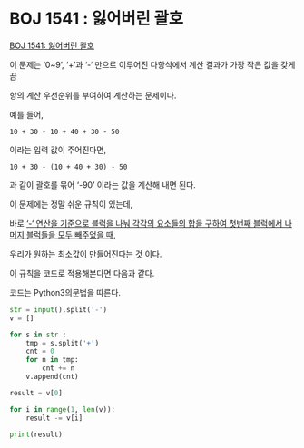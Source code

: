 # BOJ 1541 : 잃어버린 괄호

[BOJ 1541: 잃어버린 괄호](https://www.acmicpc.net/problem/1541)

이 문제는 ‘0~9’, ‘+’과 ‘-‘ 만으로 이루어진 다항식에서 계산 결과가 가장 작은 값을 갖게끔

항의 계산 우선순위를 부여하여 계산하는 문제이다.

예를 들어,
```
10 + 30 - 10 + 40 + 30 - 50
```
이라는 입력 값이 주어진다면, 

```
10 + 30 - (10 + 40 + 30) - 50 
```
과 같이 괄호를 묶어 ‘-90’ 이라는 값을 계산해 내면 된다.


이 문제에는 정말 쉬운 규칙이 있는데,

바로 <u>‘-‘ 연산을 기준으로 블럭을 나눠 각각의 요소들의 합을 구하여 첫번째 블럭에서 나머지 블럭들을 모두 빼주었을 때</u>,

우리가 원하는 최소값이 만들어진다는 것 이다.



이 규칙을 코드로 적용해본다면 다음과 같다.

코드는 Python3의문법을 따른다.


```python
str = input().split('-')
v = []

for s in str :
	tmp = s.split('+')
	cnt = 0
	for n in tmp:
		cnt += n
	v.append(cnt)	

result = v[0]

for i in range(1, len(v)):
	result -= v[i]

print(result)
```
